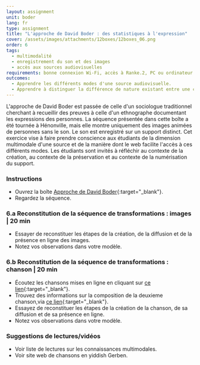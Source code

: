 ```yaml
---
layout: assignment
unit: boder
lang: fr
type: assignment
title: "L'approche de David Boder : des statistiques à l'expression"
cover: /assets/images/attachments/12boxes/12boxes_06.png
order: 6
tags: 
  - multimodalité
  - enregistrement du son et des images
  - accès aux sources audiovisuelles
requirements: bonne connexion Wi-Fi, accès à Ranke.2, PC ou ordinateur portable, application installée sur le PC ou le portable permettant de visualiser des vidéos
outcomes:
  - Apprendre les différents modes d'une source audiovisuelle.
  - Apprendre à distinguer la différence de nature existant entre une chanson en tant que source historique et une séquence filmée.
---
```


L'approche de David Boder est passée de celle d'un sociologue traditionnel cherchant à recueillir des preuves à celle d'un ethnographe documentant les expressions des personnes. La séquence présentée dans cette boîte a été tournée à Hénonville, mais elle montre uniquement des images animées de personnes sans le son. Le son est enregistré sur un support distinct. Cet exercice vise à faire prendre conscience aux étudiants de la dimension multimodale d'une source et de la manière dont le web facilite l'accès à ces différents modes. Les étudiants sont invités à réfléchir au contexte de la création, au contexte de la préservation et au contexte de la numérisation du support.

<!-- more -->

<!-- briefing-student -->

### Instructions
<!-- section-contents -->

- Ouvrez la boîte [Approche de David Boder](https://allthingsmoving.com/DB_interactive_2018_07_03/#Intro){:target="_blank"}.
- Regardez la séquence. 

<!-- section -->

### 6.a  Reconstitution de la séquence de transformations : images | 20 min
<!-- section-contents -->

- Essayer de reconstituer les étapes de la création, de la diffusion et de la présence en ligne des images.
- Notez vos observations dans votre modèle.

<!-- section -->

### 6.b  Reconstitution de la séquence de transformations : chanson | 20 min
<!-- section-contents -->

- Écoutez les chansons mises en ligne en cliquant sur [ce lien](https://centerhistorypsychology.wordpress.com/2016/09/02/dr-boder-and-the-missing-songs/){:target="_blank"}.
- Trouvez des informations sur la composition de la deuxieme chanson,via [ce lien](https://www.youtube.com/watch?v=LCvwnJl7_uE&list=PLA4EC2A2CA8B51BC9&index=1){:target="_blank"}. 
- Essayez de reconstituer les étapes de la création de la chanson, de sa diffusion et de sa présence en ligne.
- Notez vos observations dans votre modèle.   

<!-- section -->

### Suggestions de lectures/vidéos 
<!-- section-contents -->

- Voir liste de lectures sur les connaissances multimodales.
- Voir site web de chansons en yiddish  Gerben.

<!-- briefing-teacher -->



